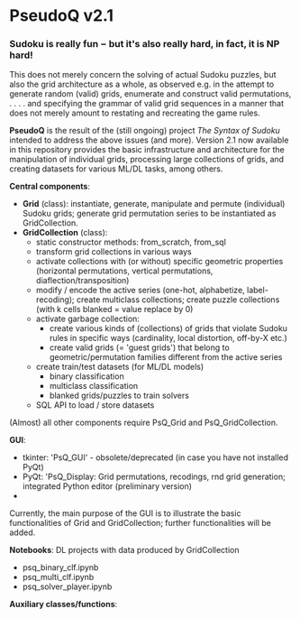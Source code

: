 # PseudoQ v2.1

### Sudoku is really fun $-$ but it's also really hard, in fact, it is NP hard! 
This does not merely concern the solving of actual Sudoku puzzles, but also the grid architecture as a whole, as observed e.g. in the attempt to generate random (valid) grids, enumerate and construct valid permutations, . . . . and specifying the grammar of valid grid sequences in a manner that does not merely amount to restating and recreating the game rules. 


**PseudoQ** is the result of the (still ongoing) project *The Syntax of Sudoku* intended to address the above issues (and more). Version 2.1 now available in this repository provides the basic infrastructure and architecture for the manipulation of individual grids, processing large collections of grids, and creating datasets for various ML/DL tasks, among others.  


**Central components**: 
- **Grid** (class): instantiate, generate, manipulate and permute (individual) Sudoku grids; generate grid permutation series to be instantiated as GridCollection.
- **GridCollection** (class):
    * static constructor methods: from_scratch, from_sql 
    * transform grid collections in various ways
    * activate collections with (or without) specific geometric properties (horizontal permutations, vertical permutations, diaflection/transposition)
    * modify / encode the active series (one-hot, alphabetize, label-recoding); create multiclass collections; create puzzle collections (with k cells blanked = value replace by 0)
    * activate garbage collection:
        - create various kinds of (collections) of grids that violate Sudoku rules in specific ways (cardinality, local distortion, off-by-X etc.)
        - create valid grids (= 'guest grids') that belong to geometric/permutation families different from the active series
    * create train/test datasets (for ML/DL models) 
        - binary classification
        - multiclass classification
        - blanked grids/puzzles to train solvers 
    * SQL API to load / store datasets 

(Almost) all other components require PsQ_Grid and PsQ_GridCollection.


**GUI**: 
- tkinter: 'PsQ_GUI' - obsolete/deprecated (in case you have not installed PyQt)
- PyQt: 'PsQ_Display: Grid permutations, recodings, rnd grid generation; integrated Python editor (preliminary version)
- 
Currently, the main purpose of the GUI is to illustrate the basic functionalities of Grid and GridCollection; further functionalities will be added.

**Notebooks**: DL projects with data produced by GridCollection
- psq_binary_clf.ipynb
- psq_multi_clf.ipynb
- psq_solver_player.ipynb



**Auxiliary classes/functions**: 



